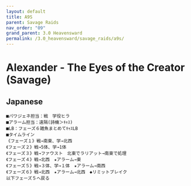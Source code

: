 ```yaml
---
layout: default
title: A9S
parent: Savage Raids
nav_order: "09"
grand_parent: 3.0 Heavensward
permalink: /3.0_heavensward/savage_raids/a9s/
---
```


# Alexander - The Eyes of the Creator (Savage)

## Japanese
```
■パワジェネ担当：戦　学役ヒラ
■アラーム担当：遠隔(詩機＞ｷｬｽ)
■LB：フェーズ６雑魚まとめてｷｬｽLB
■タイムライン
《フェーズ１》戦→南東、学→北西
《フェーズ２》戦→5体、学→1体
《フェーズ３》戦→ファウスト　北東でラリアット→南東で処理
《フェーズ４》戦→北西　★アラーム→東
《フェーズ５》戦→３体、学→１体　★アラーム→南西
《フェーズ６》戦→北西　★アラーム→北西　◆リミットブレイク
以下フェーズ５へ戻る
```